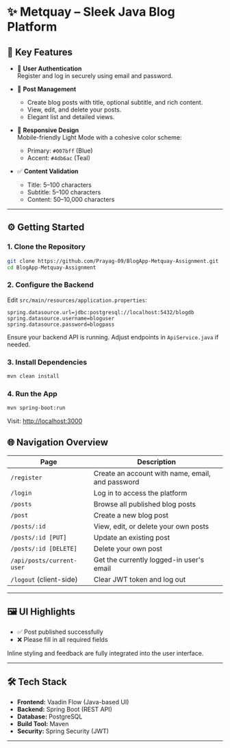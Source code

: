 # ✨ Metquay – Sleek Java Blog Platform


## 🚀 Key Features

- 🔐 **User Authentication**  
  Register and log in securely using email and password.

- 📝 **Post Management**  
  - Create blog posts with title, optional subtitle, and rich content.  
  - View, edit, and delete your posts.  
  - Elegant list and detailed views.

- 📱 **Responsive Design**  
  Mobile-friendly Light Mode with a cohesive color scheme:
    - Primary: `#007bff` (Blue)  
    - Accent: `#4db6ac` (Teal)

- ✅ **Content Validation**  
  - Title: 5–100 characters  
  - Subtitle: 5–100 characters 
  - Content: 50–10,000 characters

---

## ⚙️ Getting Started

### 1. Clone the Repository

```bash
git clone https://github.com/Prayag-09/BlogApp-Metquay-Assignment.git
cd BlogApp-Metquay-Assignment
```

### 2. Configure the Backend

Edit `src/main/resources/application.properties`:

```properties
spring.datasource.url=jdbc:postgresql://localhost:5432/blogdb
spring.datasource.username=bloguser
spring.datasource.password=blogpass
```

Ensure your backend API is running. Adjust endpoints in `ApiService.java` if needed.

### 3. Install Dependencies

```bash
mvn clean install
```

### 4. Run the App

```bash
mvn spring-boot:run
```

Visit: [http://localhost:3000](http://localhost:3000)


## 🌐 Navigation Overview

| Page                  | Description                                      |
|-----------------------|--------------------------------------------------|
| `/register`           | Create an account with name, email, and password |
| `/login`              | Log in to access the platform                    |
| `/posts`              | Browse all published blog posts                  |
| `/post`               | Create a new blog post                           |
| `/posts/:id`          | View, edit, or delete your own posts             |
| `/posts/:id [PUT]`    | Update an existing post                          |
| `/posts/:id [DELETE]` | Delete your own post                             |
| `/api/posts/current-user` | Get the currently logged-in user's email  |
| `/logout` (client-side)  | Clear JWT token and log out                  |
---

## 🖼️ UI Highlights

- ✅ Post published successfully  
- ❌ Please fill in all required fields

Inline styling and feedback are fully integrated into the user interface.

---

## 🛠️ Tech Stack

- **Frontend:** Vaadin Flow (Java-based UI)
- **Backend:** Spring Boot (REST API)
- **Database:** PostgreSQL
- **Build Tool:** Maven
- **Security:**  Spring Security (JWT)

---